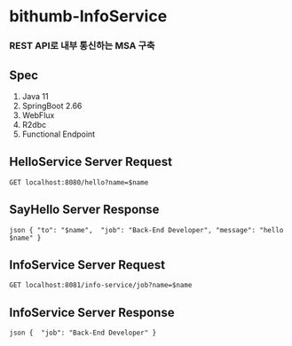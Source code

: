 # bithumb-InfoService
### REST API로 내부 통신하는 MSA 구축


## Spec

1. Java 11
2. SpringBoot 2.66
3. WebFlux
4. R2dbc
5. Functional Endpoint


## HelloService Server Request

`GET localhost:8080/hello?name=$name`


## SayHello Server Response

`json
{
    "to": "$name", 
    "job": "Back-End Developer",
    "message": "hello $name"
}
`


## InfoService Server Request

`GET localhost:8081/info-service/job?name=$name`


## InfoService Server Response

`json
{ 
    "job": "Back-End Developer"
}
`
